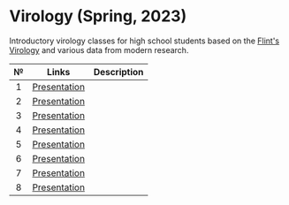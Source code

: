 # Virology (Spring, 2023)

Introductory virology classes for high school students based on the [Flint's Virology](https://disk.yandex.ru/i/oszn3EVmHo5XiA) and various data from modern research. 

| № | Links | Description | 
| :-----: | :-----: | :----- | 
| 1 | [Presentation]() |  |
| 2 | [Presentation]() |  |
| 3 | [Presentation]() |  |
| 4 | [Presentation]() |  |
| 5 | [Presentation]() |  |
| 6 | [Presentation]() |  |
| 7 | [Presentation]() |  |
| 8 | [Presentation]() |  |

